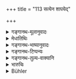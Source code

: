 +++
title = "113 सत्येन शापयेद्"

+++

<details><summary>गङ्गानथ-मूलानुवादः</summary>

The Brāhmaṇa should be made to swear by truth, the Kṣatriya by conveyances and weapons, the Vaiśya by cattle, grains and gold, and the Śūdra by all sins.—(113)
</details>

<details><summary>मेधातिथिः</summary>

[^१०६]:
     The reading should probably be "ebhis", glossed as "vakṣyamāṇāni" and "vakṣyamāṇaiḥ" at 8.88; see also the citation of this phrase at 8.99, where "ebhis" is used.

ननु च यद्य् अहम् एवंकुर्यां तद् इदम् अनिष्टम् आप्नुयाम् इति संकीर्तनक्रियाशपथं तं यः कारयेत् स **शापयेद्** इत्य् उच्यते । **सत्येन** शपे सत्यादिनिबन्धनो ऽयं धर्मो वा मे निष्फलः स्याद् इति । एवं चायुधानाम् अपि करणत्वं वाहनानां च । एतैर् आत्मानं शपतो न वा निष्फलानि स्युर् इति । **गोबीजकाञ्चनानि** वैश्यो हस्तेन स्पर्शयित्वाभिशपेद् एतानि वा मे निष्फलानित् पूर्ववत् । **शूद्रं सर्वैस् तु पातकैः** "वक्ष्यमाणानि पातकानि मे स्युः" इति शूद्रो वाच्यते ॥ ८.११३ ॥
</details>

<details><summary>गङ्गानथ-भाष्यानुवादः</summary>

In as much as the act of ‘swearing’ consists in invoking upon oneself evil consequences,—such as ‘If I do this may such and such an evil befall me,’—when a man is made to say ‘I swear by truth,’ what is meant is—‘may all my merit due to truthfulness become futile.’

‘*Conveyances*’ and ‘*weapons*’ also are the means of swearing in this same sense; when one swears by these it means—‘may these be useless for me.’

‘*Cattle, grains and gold*,’—the Vaiśya should be made to swear by touching these; which would mean ‘may these be useless for me.’

‘*The Śūdra by all sins*’;—the *Śūdra* should be made to say—‘may the following sins befall me.’—(113)
</details>

<details><summary>गङ्गानथ-टिप्पन्यः</summary>

This verse is quoted in *Mitākṣarā* (on 2.73), which adds the following notes:—To the Brāhmaṇa he should administer the oath—‘If you tell a lie your truthfulness shall perish’; to the Kṣatriya, ‘your conveyances and weapons shall be futile’; to the Vaiśya, ‘your cattle, seeds and gold shall be useless;’ to the Śūdra, ‘if you tell a lie all the sins shall accrue to thee.’ It adds that verse 102 provides an exception to the rule here laid down.

It is quoted in *Vyavahāramayūkha* (p. 19), and again on p. 38;—in
*Parāśaramādhava* (Vyavahāra, p. 78);—in *Smṛtitattva* (II, p. 611),
which adds the following notes:—The Brāhmaṇa he shall cause to take the oath in the form ‘what I say is quite *true*,’ and what he says after this should be accepted as true;—in *Smṛtisāroddhāra* (p. 336);—in
*Kṛtyakalpataru* (62a);—and in *Vīramitrodaya* (Vyavahāra, 88b).
</details>

<details><summary>गङ्गानथ-तुल्य-वाक्यानि</summary>

*Viṣṇu* (8.20-23).—‘The Brāhmaṇa witness should be asked to *declare*:
the Kṣatriya to *declare the truth*; the Vaiśya should be addressed thus—“*Thy kine*, *grain and gold shall yield thee no fruit if thou wert to lie*”: the Śūdra should be addressed thus—“*Thou shall have to atone for all heavy crimes if thou wert to lie*.”’

*Nārada* (1.248).—‘Let him cause the Brāhmaṇa to swear by truth, the
Kṣatriya by his conveyance and by his weapons, the Vaiśya by his gold, grains, cows and so forth; or all by venerable deities or deified ancestors, or by their own pious gifts or meritorious deeds.’
</details>

<details><summary>भारुचिः</summary>

असाक्षिके तत्त्वाभिगमार्थं ब्राह्मणादीन् वर्णान् अभियुक्तान् यथोपदेशं शपथैर् एभिः शापयेत् ॥ ८.११४ ॥
</details>

<details><summary>Bühler</summary>

113	Let the (judge) cause a Brahmana to swear by his veracity, a Kshatriya by his chariot or the animal he rides on and by his weapons, a Vaisya by his kine, grain, and gold, and a Sudra by (imprecating on his own head the guilt) of all grievous offences (pataka).
</details>
